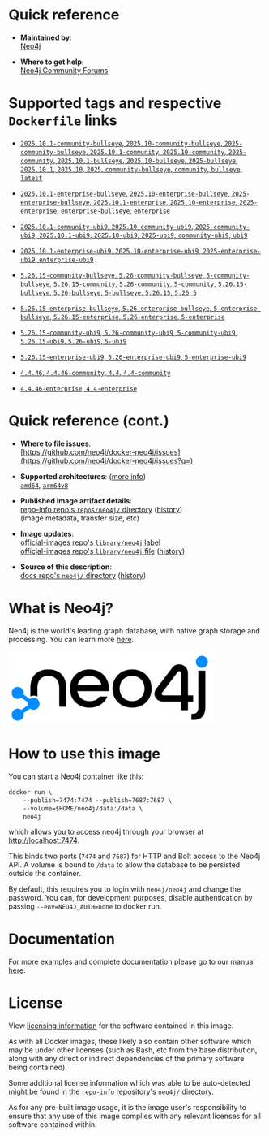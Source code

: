 <!--

********************************************************************************

WARNING:

    DO NOT EDIT "neo4j/README.md"

    IT IS AUTO-GENERATED

    (from the other files in "neo4j/" combined with a set of templates)

********************************************************************************

-->

# Quick reference

-	**Maintained by**:  
	[Neo4j](https://github.com/neo4j/docker-neo4j)

-	**Where to get help**:  
	[Neo4j Community Forums](https://community.neo4j.com)

# Supported tags and respective `Dockerfile` links

-	[`2025.10.1-community-bullseye`, `2025.10-community-bullseye`, `2025-community-bullseye`, `2025.10.1-community`, `2025.10-community`, `2025-community`, `2025.10.1-bullseye`, `2025.10-bullseye`, `2025-bullseye`, `2025.10.1`, `2025.10`, `2025`, `community-bullseye`, `community`, `bullseye`, `latest`](https://github.com/neo4j/docker-neo4j-publish/blob/630ee784d1c1d65a6643c81887f6543a70816edf/2025.10.1/bullseye/community/Dockerfile)

-	[`2025.10.1-enterprise-bullseye`, `2025.10-enterprise-bullseye`, `2025-enterprise-bullseye`, `2025.10.1-enterprise`, `2025.10-enterprise`, `2025-enterprise`, `enterprise-bullseye`, `enterprise`](https://github.com/neo4j/docker-neo4j-publish/blob/630ee784d1c1d65a6643c81887f6543a70816edf/2025.10.1/bullseye/enterprise/Dockerfile)

-	[`2025.10.1-community-ubi9`, `2025.10-community-ubi9`, `2025-community-ubi9`, `2025.10.1-ubi9`, `2025.10-ubi9`, `2025-ubi9`, `community-ubi9`, `ubi9`](https://github.com/neo4j/docker-neo4j-publish/blob/630ee784d1c1d65a6643c81887f6543a70816edf/2025.10.1/ubi9/community/Dockerfile)

-	[`2025.10.1-enterprise-ubi9`, `2025.10-enterprise-ubi9`, `2025-enterprise-ubi9`, `enterprise-ubi9`](https://github.com/neo4j/docker-neo4j-publish/blob/630ee784d1c1d65a6643c81887f6543a70816edf/2025.10.1/ubi9/enterprise/Dockerfile)

-	[`5.26.15-community-bullseye`, `5.26-community-bullseye`, `5-community-bullseye`, `5.26.15-community`, `5.26-community`, `5-community`, `5.26.15-bullseye`, `5.26-bullseye`, `5-bullseye`, `5.26.15`, `5.26`, `5`](https://github.com/neo4j/docker-neo4j-publish/blob/630ee784d1c1d65a6643c81887f6543a70816edf/5.26.15/bullseye/community/Dockerfile)

-	[`5.26.15-enterprise-bullseye`, `5.26-enterprise-bullseye`, `5-enterprise-bullseye`, `5.26.15-enterprise`, `5.26-enterprise`, `5-enterprise`](https://github.com/neo4j/docker-neo4j-publish/blob/630ee784d1c1d65a6643c81887f6543a70816edf/5.26.15/bullseye/enterprise/Dockerfile)

-	[`5.26.15-community-ubi9`, `5.26-community-ubi9`, `5-community-ubi9`, `5.26.15-ubi9`, `5.26-ubi9`, `5-ubi9`](https://github.com/neo4j/docker-neo4j-publish/blob/630ee784d1c1d65a6643c81887f6543a70816edf/5.26.15/ubi9/community/Dockerfile)

-	[`5.26.15-enterprise-ubi9`, `5.26-enterprise-ubi9`, `5-enterprise-ubi9`](https://github.com/neo4j/docker-neo4j-publish/blob/630ee784d1c1d65a6643c81887f6543a70816edf/5.26.15/ubi9/enterprise/Dockerfile)

-	[`4.4.46`, `4.4.46-community`, `4.4`, `4.4-community`](https://github.com/neo4j/docker-neo4j-publish/blob/439722772cf16662310df3e1d8f898272454f85a/4.4.46/bullseye/community/Dockerfile)

-	[`4.4.46-enterprise`, `4.4-enterprise`](https://github.com/neo4j/docker-neo4j-publish/blob/439722772cf16662310df3e1d8f898272454f85a/4.4.46/bullseye/enterprise/Dockerfile)

# Quick reference (cont.)

-	**Where to file issues**:  
	[https://github.com/neo4j/docker-neo4j/issues](https://github.com/neo4j/docker-neo4j/issues?q=)

-	**Supported architectures**: ([more info](https://github.com/docker-library/official-images#architectures-other-than-amd64))  
	[`amd64`](https://hub.docker.com/r/amd64/neo4j/), [`arm64v8`](https://hub.docker.com/r/arm64v8/neo4j/)

-	**Published image artifact details**:  
	[repo-info repo's `repos/neo4j/` directory](https://github.com/docker-library/repo-info/blob/master/repos/neo4j) ([history](https://github.com/docker-library/repo-info/commits/master/repos/neo4j))  
	(image metadata, transfer size, etc)

-	**Image updates**:  
	[official-images repo's `library/neo4j` label](https://github.com/docker-library/official-images/issues?q=label%3Alibrary%2Fneo4j)  
	[official-images repo's `library/neo4j` file](https://github.com/docker-library/official-images/blob/master/library/neo4j) ([history](https://github.com/docker-library/official-images/commits/master/library/neo4j))

-	**Source of this description**:  
	[docs repo's `neo4j/` directory](https://github.com/docker-library/docs/tree/master/neo4j) ([history](https://github.com/docker-library/docs/commits/master/neo4j))

# What is Neo4j?

Neo4j is the world's leading graph database, with native graph storage and processing. You can learn more [here](http://neo4j.com/developer).

![logo](https://raw.githubusercontent.com/docker-library/docs/56823e63d5b6dd7ddbb9d5d3c4a8947778055d8e/neo4j/logo.png)

# How to use this image

You can start a Neo4j container like this:

```console
docker run \
    --publish=7474:7474 --publish=7687:7687 \
    --volume=$HOME/neo4j/data:/data \
    neo4j
```

which allows you to access neo4j through your browser at [http://localhost:7474](http://localhost:7474).

This binds two ports (`7474` and `7687`) for HTTP and Bolt access to the Neo4j API. A volume is bound to `/data` to allow the database to be persisted outside the container.

By default, this requires you to login with `neo4j/neo4j` and change the password. You can, for development purposes, disable authentication by passing `--env=NEO4J_AUTH=none` to docker run.

# Documentation

For more examples and complete documentation please go to our manual [here](http://neo4j.com/docs/operations-manual/current/deployment/single-instance/docker/).

# License

View [licensing information](https://neo4j.com/licensing) for the software contained in this image.

As with all Docker images, these likely also contain other software which may be under other licenses (such as Bash, etc from the base distribution, along with any direct or indirect dependencies of the primary software being contained).

Some additional license information which was able to be auto-detected might be found in [the `repo-info` repository's `neo4j/` directory](https://github.com/docker-library/repo-info/tree/master/repos/neo4j).

As for any pre-built image usage, it is the image user's responsibility to ensure that any use of this image complies with any relevant licenses for all software contained within.
